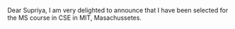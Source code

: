 Dear Supriya,
I am very delighted to announce that I have been selected for the MS course in CSE in MIT, Masachussetes. 
